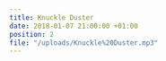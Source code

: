 ```yaml
---
title: Knuckle Duster
date: 2018-01-07 21:00:00 +01:00
position: 2
file: "/uploads/Knuckle%20Duster.mp3"
---
```


